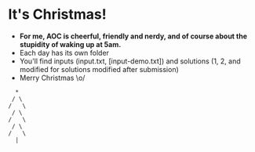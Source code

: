 # It's Christmas!

- **For me, AOC is cheerful, friendly and nerdy, and of course about the stupidity of waking up at 5am.**
- Each day has its own folder
- You'll find inputs (input.txt, \[input-demo.txt\]) and solutions (1, 2, and modified for solutions modified after submission)
- Merry Christmas \o/

```
  *
 / \
/   \
 / \
/   \
 / \
/   \
  |
```